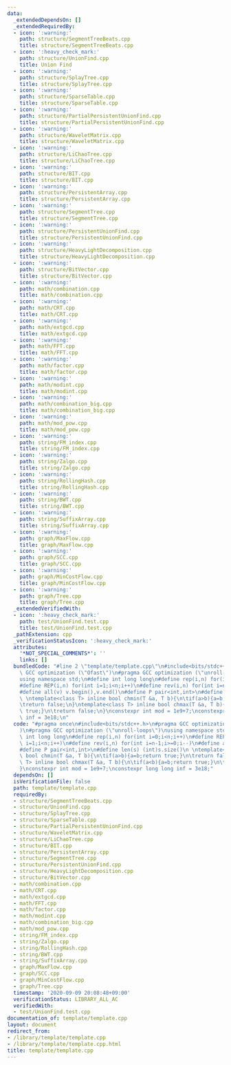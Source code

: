 ```yaml
---
data:
  _extendedDependsOn: []
  _extendedRequiredBy:
  - icon: ':warning:'
    path: structure/SegmentTreeBeats.cpp
    title: structure/SegmentTreeBeats.cpp
  - icon: ':heavy_check_mark:'
    path: structure/UnionFind.cpp
    title: Union Find
  - icon: ':warning:'
    path: structure/SplayTree.cpp
    title: structure/SplayTree.cpp
  - icon: ':warning:'
    path: structure/SparseTable.cpp
    title: structure/SparseTable.cpp
  - icon: ':warning:'
    path: structure/PartialPersistentUnionFind.cpp
    title: structure/PartialPersistentUnionFind.cpp
  - icon: ':warning:'
    path: structure/WaveletMatrix.cpp
    title: structure/WaveletMatrix.cpp
  - icon: ':warning:'
    path: structure/LiChaoTree.cpp
    title: structure/LiChaoTree.cpp
  - icon: ':warning:'
    path: structure/BIT.cpp
    title: structure/BIT.cpp
  - icon: ':warning:'
    path: structure/PersistentArray.cpp
    title: structure/PersistentArray.cpp
  - icon: ':warning:'
    path: structure/SegmentTree.cpp
    title: structure/SegmentTree.cpp
  - icon: ':warning:'
    path: structure/PersistentUnionFind.cpp
    title: structure/PersistentUnionFind.cpp
  - icon: ':warning:'
    path: structure/HeavyLightDecomposition.cpp
    title: structure/HeavyLightDecomposition.cpp
  - icon: ':warning:'
    path: structure/BitVector.cpp
    title: structure/BitVector.cpp
  - icon: ':warning:'
    path: math/combination.cpp
    title: math/combination.cpp
  - icon: ':warning:'
    path: math/CRT.cpp
    title: math/CRT.cpp
  - icon: ':warning:'
    path: math/extgcd.cpp
    title: math/extgcd.cpp
  - icon: ':warning:'
    path: math/FFT.cpp
    title: math/FFT.cpp
  - icon: ':warning:'
    path: math/factor.cpp
    title: math/factor.cpp
  - icon: ':warning:'
    path: math/modint.cpp
    title: math/modint.cpp
  - icon: ':warning:'
    path: math/combination_big.cpp
    title: math/combination_big.cpp
  - icon: ':warning:'
    path: math/mod_pow.cpp
    title: math/mod_pow.cpp
  - icon: ':warning:'
    path: string/FM_index.cpp
    title: string/FM_index.cpp
  - icon: ':warning:'
    path: string/Zalgo.cpp
    title: string/Zalgo.cpp
  - icon: ':warning:'
    path: string/RollingHash.cpp
    title: string/RollingHash.cpp
  - icon: ':warning:'
    path: string/BWT.cpp
    title: string/BWT.cpp
  - icon: ':warning:'
    path: string/SuffixArray.cpp
    title: string/SuffixArray.cpp
  - icon: ':warning:'
    path: graph/MaxFlow.cpp
    title: graph/MaxFlow.cpp
  - icon: ':warning:'
    path: graph/SCC.cpp
    title: graph/SCC.cpp
  - icon: ':warning:'
    path: graph/MinCostFlow.cpp
    title: graph/MinCostFlow.cpp
  - icon: ':warning:'
    path: graph/Tree.cpp
    title: graph/Tree.cpp
  _extendedVerifiedWith:
  - icon: ':heavy_check_mark:'
    path: test/UnionFind.test.cpp
    title: test/UnionFind.test.cpp
  _pathExtension: cpp
  _verificationStatusIcon: ':heavy_check_mark:'
  attributes:
    '*NOT_SPECIAL_COMMENTS*': ''
    links: []
  bundledCode: "#line 2 \"template/template.cpp\"\n#include<bits/stdc++.h>\n#pragma\
    \ GCC optimization (\"Ofast\")\n#pragma GCC optimization (\"unroll-loops\")\n\
    using namespace std;\n#define int long long\n#define rep(i,n) for(int i=0;i<n;i++)\n\
    #define REP(i,n) for(int i=1;i<n;i++)\n#define rev(i,n) for(int i=n-1;i>=0;i--)\n\
    #define all(v) v.begin(),v.end()\n#define P pair<int,int>\n#define len(s) (int)s.size()\n\
    \ \ntemplate<class T> inline bool chmin(T &a, T b){\n\tif(a>b){a=b;return true;}\n\
    \treturn false;\n}\ntemplate<class T> inline bool chmax(T &a, T b){\n\tif(a<b){a=b;return\
    \ true;}\n\treturn false;\n}\nconstexpr int mod = 1e9+7;\nconstexpr long long\
    \ inf = 3e18;\n"
  code: "#pragma once\n#include<bits/stdc++.h>\n#pragma GCC optimization (\"Ofast\"\
    )\n#pragma GCC optimization (\"unroll-loops\")\nusing namespace std;\n#define\
    \ int long long\n#define rep(i,n) for(int i=0;i<n;i++)\n#define REP(i,n) for(int\
    \ i=1;i<n;i++)\n#define rev(i,n) for(int i=n-1;i>=0;i--)\n#define all(v) v.begin(),v.end()\n\
    #define P pair<int,int>\n#define len(s) (int)s.size()\n \ntemplate<class T> inline\
    \ bool chmin(T &a, T b){\n\tif(a>b){a=b;return true;}\n\treturn false;\n}\ntemplate<class\
    \ T> inline bool chmax(T &a, T b){\n\tif(a<b){a=b;return true;}\n\treturn false;\n\
    }\nconstexpr int mod = 1e9+7;\nconstexpr long long inf = 3e18;"
  dependsOn: []
  isVerificationFile: false
  path: template/template.cpp
  requiredBy:
  - structure/SegmentTreeBeats.cpp
  - structure/UnionFind.cpp
  - structure/SplayTree.cpp
  - structure/SparseTable.cpp
  - structure/PartialPersistentUnionFind.cpp
  - structure/WaveletMatrix.cpp
  - structure/LiChaoTree.cpp
  - structure/BIT.cpp
  - structure/PersistentArray.cpp
  - structure/SegmentTree.cpp
  - structure/PersistentUnionFind.cpp
  - structure/HeavyLightDecomposition.cpp
  - structure/BitVector.cpp
  - math/combination.cpp
  - math/CRT.cpp
  - math/extgcd.cpp
  - math/FFT.cpp
  - math/factor.cpp
  - math/modint.cpp
  - math/combination_big.cpp
  - math/mod_pow.cpp
  - string/FM_index.cpp
  - string/Zalgo.cpp
  - string/RollingHash.cpp
  - string/BWT.cpp
  - string/SuffixArray.cpp
  - graph/MaxFlow.cpp
  - graph/SCC.cpp
  - graph/MinCostFlow.cpp
  - graph/Tree.cpp
  timestamp: '2020-09-09 20:08:48+09:00'
  verificationStatus: LIBRARY_ALL_AC
  verifiedWith:
  - test/UnionFind.test.cpp
documentation_of: template/template.cpp
layout: document
redirect_from:
- /library/template/template.cpp
- /library/template/template.cpp.html
title: template/template.cpp
---
```

